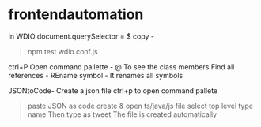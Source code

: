 # frontendautomation

In WDIO document.querySelector = $
copy -

> npm test wdio.conf.js

ctrl+P
Open command pallette - @ To see the class members
Find all references - REname symbol - It renames all symbols

JSONtoCode-
Create a json file
ctrl+p to open command pallete

> paste JSON as code
> create & open ts/java/js file
> select top level type name
> Then type as tweet
> The file is created automatically
